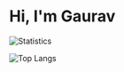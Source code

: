 # Hi, I'm Gaurav
![Statistics](https://githubstat-652-314.el.r.appspot.com/api?username=codegsaini&count_private=true&show_icons=true&title_color=fff&text_color=fff&icon_color=0969DB&hide_border=true&bg_color=25292E)

![Top Langs](https://githubstat-652-314.el.r.appspot.com/api/top-langs/?username=codegsaini&layout=compact&title_color=fff&text_color=fff&icon_color=0969DB&hide_border=true&bg_color=25292E)
